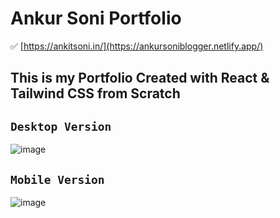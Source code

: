 # Ankur Soni Portfolio

✅ [https://ankitsoni.in/](https://ankursoniblogger.netlify.app/)

## This is my Portfolio Created with React & Tailwind CSS from Scratch

## ```Desktop Version ``` 

![image](https://github.com/ankitsoniblogger/ankitPortfolio/assets/38998710/5ee3b8ae-ace5-4403-a319-deef535830d0)

## ```Mobile Version ``` 

![image](https://github.com/ankitsoniblogger/ankitPortfolio/assets/38998710/8277d739-c253-4536-8374-7f1d137d44a1)

